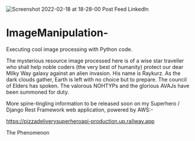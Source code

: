 ![Screenshot 2022-02-18 at 18-28-00 Post Feed LinkedIn](https://user-images.githubusercontent.com/96743401/161512275-e9e9b2a6-efd3-4a9c-ad3e-9bb08fe47306.png)
# ImageManipulation-
Executing cool image processing with Python code.

The mysterious resource image processed here is of a wise star traveller who shall help noble coders (the very best of humanity) protect our dear Milky Way galaxy
against an alien invasion. His name is Raykurz.
As the dark clouds gather, Earth is left with no choice but to prepare. The council of Elders has spoken.
The valorous NOHTYPs and the glorious AVAJs have been summoned for duty. 

More spine-tingling information to be released soon on my Superhero / Django Rest Framework web application, powered by AWS:-

https://pizzadeliverysuperheroapi-production.up.railway.app

The Phenomenon 
